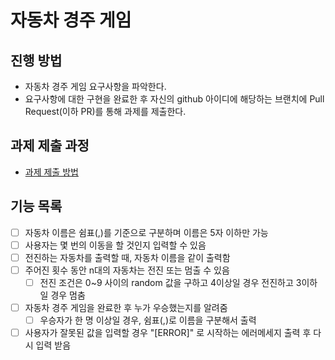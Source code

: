 # 자동차 경주 게임
## 진행 방법
* 자동차 경주 게임 요구사항을 파악한다.
* 요구사항에 대한 구현을 완료한 후 자신의 github 아이디에 해당하는 브랜치에 Pull Request(이하 PR)를 통해 과제를 제출한다.

## 과제 제출 과정
* [과제 제출 방법](https://github.com/next-step/nextstep-docs/tree/master/precourse)

## 기능 목록
- [ ] 자동차 이름은 쉼표(,)를 기준으로 구분하며 이름은 5자 이하만 가능
- [ ] 사용자는 몇 번의 이동을 할 것인지 입력할 수 있음
- [ ] 전진하는 자동차를 출력할 때, 자동차 이름을 같이 출력함
- [ ] 주어진 횟수 동안 n대의 자동차는 전진 또는 멈출 수 있음
  - [ ] 전진 조건은 0~9 사이의 random 값을 구하고 4이상일 경우 전진하고 3이하일 경우 멈춤
- [ ] 자동차 경주 게임을 완료한 후 누가 우승했는지를 알려줌
  - [ ] 우승자가 한 명 이상일 경우, 쉼표(,)로 이름을 구분해서 출력
- [ ] 사용자가 잘못된 값을 입력할 경우 "[ERROR]" 로 시작하는 에러메세지 출력 후 다시 입력 받음
